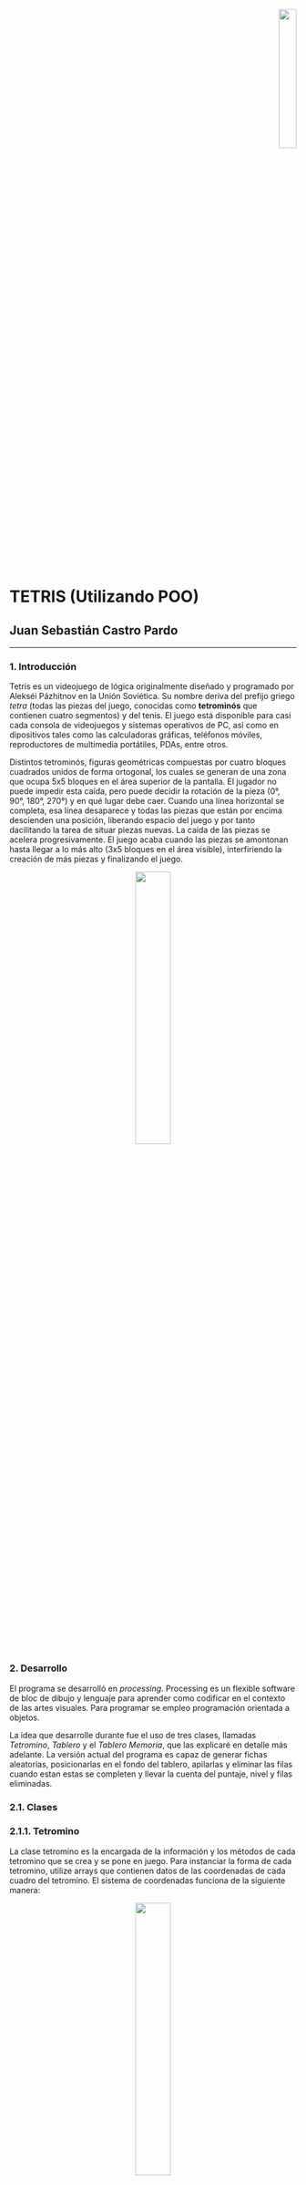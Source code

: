 <p align="right"><img src="unal.png" width="25%"></p>

# TETRIS (Utilizando POO)
## Juan Sebastián Castro Pardo

___

### 1. Introducción

Tetris es un videojuego de lógica originalmente diseñado y programado por Alekséi Pázhitnov en la Unión Soviética. Su nombre deriva del prefijo griego *tetra* (todas las piezas del juego, conocidas como **tetrominós** que contienen cuatro segmentos) y del tenis. El juego está disponible para casi cada consola de videojuegos y sistemas operativos de PC, así como en dipositivos tales como las calculadoras gráficas, teléfonos móviles, reproductores de multimedia portátiles, PDAs, entre otros.

Distintos tetrominós, figuras geométricas compuestas por cuatro bloques cuadrados unidos de forma ortogonal, los cuales se generan de una zona que ocupa 5x5 bloques en el área superior de la pantalla. El jugador no puede impedir esta caída, pero puede decidir la rotación de la pieza (0°, 90°, 180°, 270°) y en qué lugar debe caer. Cuando una línea horizontal se completa, esa línea desaparece y todas las piezas que están por encima descienden una posición, liberando espacio del juego y por tanto dacilitando la tarea de situar piezas nuevas. La caída de las piezas se acelera progresivamente. El juego acaba cuando las piezas se amontonan hasta llegar a lo más alto (3x5 bloques en el área visible), interfiriendo la creación de más piezas y finalizando el juego.

<p align="center"><img src="Tetrominoes_IJLO_STZ_Worlds.svg" width="35%"></p>

### 2. Desarrollo

El programa se desarrolló en *processing*. Processing es un flexible software de bloc de dibujo y lenguaje para aprender como codificar en el contexto de las artes visuales. Para programar se empleo programación orientada a objetos.

La idea que desarrolle durante fue el uso de tres clases, llamadas *Tetromino*, *Tablero* y el *Tablero Memoria*, que las explicaré en detalle más adelante. La versión actual del programa es capaz de generar fichas aleatorias, posicionarlas en el fondo del tablero, apilarlas y eliminar las filas cuando estan estas se completen y llevar la cuenta del puntaje, nivel y filas eliminadas.

### 2.1. Clases
### 2.1.1. Tetromino

La clase tetromino es la encargada de la información y los métodos de cada tetromino que se crea y se pone en juego. Para instanciar la forma de cada tetromino, utilize arrays que contienen datos de las coordenadas de cada cuadro del tetromino. El sistema de coordenadas funciona de la siguiente manera:

<p align="center"><img src="Coordenadas.PNG" width="35%"></p>

La coordenada asignada a cada bloque no solo permite dibujarlo, sino también rotarlo facilmente. Para dibujar el bloque a partir de las coordenadas se hace de la siguiente manera:

```processing
//Arrays para cada ficha
int[][] O = {{0, 0}, {1, 0}, {0, 1}, {1, 1}}; //O
int[][] I = {{0, 0}, {1, 0}, {2, 0}, {3, 0}}; //I
int[][] T = {{0, 0}, {1, 0}, {2, 0}, {1, 1}}; //T
int[][] L = {{0, 0}, {1, 0}, {2, 0}, {0, 1}}; //L
int[][] J = {{0, 0}, {0, 1}, {1, 1}, {2, 1}}; //J
int[][] S = {{0, 1}, {1, 1}, {1, 0}, {2, 0}}; //S
int[][] Z = {{0, 0}, {1, 0}, {1, 1}, {2, 1}}; //Z

void display() {
    push();
    strokeWeight(1);
    fill(Color);
    for (int i = 0; i < 4; i++) { //Recorre el array de cada figura
      rect(figura[i][0] * t_casilla, figura[i][1] * t_casilla, t_casilla, t_casilla); //t_casilla = width/24
    };
    pop();
  }
```

Para cada figura se crea un array bidimensional en donde las coordenadas *x* y *y* de cada punto se llaman utilizando ```figura[i][0]``` y ```figura[i][1]``` respectivamente, donde *i* es el elemento de la lista. Son varios los métodos que se encuentran dentro de la clase tetromino, el método ```display()``` que mostramos anteriormente, el ```m_sig()```, que se encarga de mostrar la siguiente figura en la parte derecha del tablero,

```processing
 void m_sig() { 
    fill(179, 244, 208);
    rect(width/2, 0, width/2, height);
    fill(0);
    text("SIGUIENTE FICHA:", width/2 + 60, 70);
    fill(83, 147, 111);
    text("SIGUIENTE FICHA:", width/2 + 62, 72);
    push();
    strokeWeight(1);
    fill(Color);
    for (int i = 0; i < 4; i++) {
      rect(figura[i][0] * t_casilla + width/2 + 140, figura[i][1] * t_casilla + 100, t_casilla, t_casilla); //La muestro en la parte derecha del tablero
    };
    pop();
  }
```

El método ```mover()``` que recibe información de una string que varía dependiendo la tecla que se este presionando, y que como su nombre lo indica, provoca el desplazamiento de la figura a través del tablero,

```processing
oid mover(String direccion) { //Direccion dada por una string
    //Primero verificamos si es posible realizar el movimiento
    if (limite(direccion)) {
      if (direccion == "DERECHA") {
        for (int i = 0; i < 4; i++) {
          figura[i][0]++; //Sumar 1 a la posición en x
        }
      } else if (direccion == "IZQUIERDA") {
        for (int i = 0; i < 4; i++) {
          figura[i][0]--; //Restar 1 a la posición en x
        }
      } else if (direccion == "ABAJO") {
        for (int i = 0; i < 4; i++) {
          figura[i][1]++; //Sumar 1 a la posición en y
        }
      }
    }
  }
```

Luego vienen los métodos ```sombra()``` y ```bajarfondo()``` que utilizan una variable de tipo booleano llamada ```fondosombra``` que nos indica cual es la posición máxima en y que puede ocupar la figura en las posiciones de x actuales. El primer método que mencioné, se encarga de dibujar la sombra de la figura, es decir, donde va a caer,

```processing
  void sombra(T_memoria tab) {
    int[] valores = {figura[0][1], figura[1][1], figura[2][1], figura[3][1]};
    //busco los valores máximos y mínimos en y de la figura
    max_y = max(valores); 
    min_y = min(valores);
    
    //Verifica todas las filas desde la máxima de y hasta la última
    for ( int k = max_y; k < 24; k++) {
      if (fondosombra(tab, k, max_y)) {
      } else { //Si la fila es el fondo, dibuja la sombra
        push();
        strokeWeight(1);
        stroke(Color);
        fill(0);
        for (int j = 0; j < 4; j++) {
          x_sombra = figura[j][0];
          y_sombra = figura[j][1];
          if (max_y < ((k-(max_y-min_y))-1)) {
            rect(x_sombra * t_casilla, ((k-1) - (max_y - y_sombra)) * t_casilla, t_casilla, t_casilla);
          }
        };
        pop();
        k = 24;
      };
      if (k==23) { //Si no encontro una fila que actúe como fondo, eso quiere decir que el fondo es la fila 23
        push();
        strokeWeight(1);
        stroke(Color);
        fill(0);
        for (int j = 0; j < 4; j++) {
          x_sombra = figura[j][0];
          y_sombra = figura[j][1];
          if (max_y < (23-(max_y-min_y))) {
            rect(x_sombra * t_casilla, (23 - (max_y - y_sombra)) * t_casilla, t_casilla, t_casilla);
          }
        };
        pop();
      }
    }
  }

```

El segundo método también utiliza la variable booleana, pero en este caso para provocar la caída de la figura hasta el fondo,

```processing
int filasbajadas; //Para contar las filas que bajan 
  //Bajar la figura hasta el fondo
  void bajarfondo(T_memoria tab) {
    int[] valores = {figura[0][1], figura[1][1], figura[2][1], figura[3][1]};
    max_y = max(valores);
    min_y = min(valores);
    
    //Verifica todas las filas
    for ( int k = max_y; k < 24; k++) {
      if (fondosombra(tab, k, max_y)) {
      } else { //Una vez encuentra la fila fondo, cambia los valores de y de la figura
        for (int i = 0; i < 4; i++) {
          figura[i][1] = (figura[i][1] + (k - max_y))-1;
          filasbajadas = (k - max_y)-1;
        };
        k = 24;
      }
      
      //Si ninguna fila actúa como el fondo, eso quiere decir que el fondo es la fila 23
      if (k==23) { 
        for (int j = 0; j < 4; j++) {
          figura[j][1] = figura[j][1] + (23 - max_y);
          filasbajadas = 23 - max_y;
        }
      }
    }
  }

```

Por último nos encontramos con los métodos ```caida``` y ```rotar```. El primero es bastante sencillo, genera una velocidad de caída de la figura dependiendo del nivel actual, y llama a la función mover,

```processing
 void caida(int nivel) { //la velocidad de caída depende del nivel
      if (tiempo%(50-(nivel*5)) == 0) { //Entre mayor sea el módulo menor será la velocidad de caída
        mover("ABAJO");
      }
      tiempo ++; //aumentamos el contador
    }
```

El método ```rotar``` utiliza las coordenadas *x* y *y* de la figura, y realiza el procedimiento de rotar la figura como se mostró anteriormente en la figura,

```processing
void rotar() {
      if (figura != O) { //No aplicar la rotación si la figura es la O

        //nueva array para la rotación
        //Siempre rotamos la figura original (f_original)
        //Le restamos la posición actual para que rote en esa posición
        int[][] rotacion = new int[4][2];

        //90° (x,y) = (y,-x)
        if (cont_rotaciones%4 == 0) {
          for (int i = 0; i < 4; i++) {
            rotacion[i][0] = f_original[i][1] - figura[1][0]; 
            rotacion[i][1] = -f_original[i][0] - figura[1][1];
          }
        }

        //180° (x,y) = (-x,-y)
        else if (cont_rotaciones%4 == 1) {
          for (int i = 0; i < 4; i++) {
            rotacion[i][0] = -f_original[i][0] - figura[1][0]; 
            rotacion[i][1] = -f_original[i][1] - figura[1][1];
          }
        }

        //270° (x,y) = (-y,x)
        else if (cont_rotaciones%4 == 2) {
          for (int i = 0; i < 4; i++) {
            rotacion[i][0] = -f_original[i][1] - figura[1][0]; 
            rotacion[i][1] = f_original[i][0] - figura[1][1];
          }
        }

        //360°(Retornar al lugar original)
        else if (cont_rotaciones%4 == 3) {
          for (int i = 0; i < 4; i++) {
            rotacion[i][0] = f_original[i][0] - figura[1][0]; 
            rotacion[i][1] = f_original[i][1] - figura[1][1];
          }
        }

        figura = rotacion; //guardamos los datos de la figura rotada en la figura actual
      }
    }
```

### 2.1.2. Tablero

Esta clase es muy simple, solo se encarga del despliegue del tablero principal. Dibuja las lineas que dividen cada casilla,

```processing
class Tablero {

  //Variable del tamaño de cada casilla
  float t_casilla;

  //Constructor
  Tablero() {
    t_casilla = width/24; //Establezco el tamaño de cada casilla
  }

  //Establezco el metodo display para dibujar el tablero en la pantalla
  void display() {
    stroke(255);
    for (int i = 0; i < 13; i++) {
      line(0, i * t_casilla, width/2, i * t_casilla); //Lineas horizontales 0-13
      line(0, (i+12) * t_casilla, width/2, (i+12) * t_casilla); //Lineas horizontales 13-25  
      line(i * t_casilla, 0, i * t_casilla, height); //Lineas verticales
    }
  }
}
```

### 2.1.3. Tablero Memoria

Es junto con la clase ```tetromino``` las bases del juego. Se trata de una matriz tridimensional donde se almacenan las cordenadas *x* y *y*, y en el tercer espacio se guarda el color de cada casilla. Esto es muy útil ya que es por colores como se identifica si una ficha puede seguir bajando o no, si encuentra un color diferente al negro, deja de bajar.

<p align="center"><img src="memoria.PNG" width="35%"></p>

En la matriz memoria [ i ] [ j ] [ col ] se almacena la columna i, la fila j y el color de la casilla. Esta clase cuenta con métodos vitales para el juego. En primer lugar tenemos el método ```display```, que dibuja el tablero en pantalla a partir de la matriz memoria.

``` processing
 void display() {
    for (int i = 0; i < 12; i++) { //Recorre todas las filas y columnas 
      for (int j = 0; j < 24; j++) {
        //Elegir el color
        n_color = colores[i][j][0]; //Extrae el color de la casilla de la matriz
        fill(n_color);
        rect(i * t_casilla, j * t_casilla, t_casilla, t_casilla); 
        //Dibuja un rectangulo del color seleccionado en la posición actual
      }
    }

    //Si hay una fila completa...
    for (int i = 0; i < 24; i++) { //Verifica las 24 filas
      if (fil_completa(i)) { //Mira si arroja verdadero
        f_eliminadas ++;
        eliminar(i); //Elimina la fila i
      };
    };
    lineas_t += f_eliminadas;
    //Asigno el puntaje por filas eliminadas
    while (f_eliminadas != 0) {
      if (f_eliminadas >= 4) {
        puntaje = puntaje + (((f_eliminadas - (f_eliminadas%4))/4) * 800 * nivel);
        f_eliminadas = f_eliminadas - (f_eliminadas - (f_eliminadas&4));
      } else if (f_eliminadas == 3) {
        puntaje = puntaje + (500 * nivel);
        f_eliminadas = f_eliminadas - 3;
      } else if (f_eliminadas == 2) {
        puntaje = puntaje + (300 * nivel);
        f_eliminadas = f_eliminadas -2;
      } else if(f_eliminadas == 1){
        puntaje = puntaje + (100 * nivel);
        f_eliminadas --;
      }
    };
    
    //Por último miramos si se puede cambiar de nivel
    if(lineas_t >= (nivel*10)){
      println("listo");
      nivel ++;
    }
  }
```

Dentro de este método también se revisa si hay alguna fila completa para eliminarla, sumar los puntos correspondientes por haberla completado y verificar si el jugador ha subido de nivel. Otro método que tiene esta clase es el ```plasmar``` que como su nombre induce, plasma la figura en la matriz luego de haber sido posicionada en el tablero. 

```processing
  //Método plasmar figura en el tablero memoria
  void plasmar(Tetromino f) { //Recibe los datos de algún tetromino
    //Coordenadas de cada bloque
    for (int i = 0; i < 4; i++) {
      x = f.figura[i][0]; //Coordenada x de la ficha
      y = f.figura[i][1]; //Coordenada y de la ficha
      //Añadir el color
      colores[x][y][0] = f.Color; //Guarda en la matriz el color de la ficha
    }
  }
```

El último es el método ```eliminar```, que simplemente elimina la fila completa y baja las demás.

```processing
  //Eliminar filas
  void eliminar(int fil) {
    for (int j = fil; j >= 1; j--) {
      for (int i = 0; i < 12; i++) { //Verifica todas las casillas de la fila
        colores[i][j][0] = colores[i][j-1][0]; //Las cambia por casillas negras
      }
    }
  }
```

### 2.2. Estructura principal del programa

Ahora mostraré como se emplean las diferentes clases y sus respectivos métodos y atributos para la estructuración del juego. En ```setup``` se establece el tamaño de la ventana, se crean variables de tipo tablero, tablero memoria y tetromino, y por ultimo se utiliza el atributo booleano de la ficha ```ficha.enJuego``` para iniciar el turno de la ficha actual. En ```draw``` se utilizan el método ```display``` del tablero y la memoria, el ```m_sig``` de una objeto de tipo tetromino llamada ```f_sig``` que muestra la siguiente ficha en la parte derecha del tablero; también llama la función ```dibujarficha()``` que como se ve más adelante, llama los métodos ```display``` y ```sombra``` de la ficha y luego, verifican con con la memoria y el atributo booleano ```fondo``` de la ficha si la ficha ha alcanzado el fondo del tablero, si esto es verdad, desactivan el estado ```ficha.enJuego```, y si no es así, llaman el método ```caída``` de la ficha, para que continúe su trayecto. Por último, si el estado ```ficha.enJuego``` ha sido desactivado, procede a plasmar la ficha en la matriz memoria, establecer la ficha siguiente como la ficha en juego, crea una nueva ficha en espera y reinicia el conteo de las filas eliminadas durante el turno. Finalmente, aparecen las funciones ```keyPressed```, ```keyReleased``` y ```mouseReleased``` que activan los métodos ```mover```, ```rotar``` y ```bajarfondo``` de la ficha.

```processing
Tablero tab; //Tablero
Tetromino ficha, f_sig; //Ficha actual y en espera
T_memoria memoria; //Tablero memoria

void setup() {
  strokeWeight(0.1);
  size(720, 720);
  tab = new Tablero();
  ficha = new Tetromino(); //Ficha actual
  f_sig = new Tetromino(); //Ficha Siguiente
  ficha.enJuego = true; //Ponemos la ficha en juego
  memoria = new T_memoria();
  textSize(30);
}

void draw() {
  memoria.display(); //Mostramos el tablero memoria
  tab.display(); //Mostramos el tablero de la ficha en juego
  dibujarfigura(); //Dibujamos la ficha actual
  f_sig.m_sig(); //Muestra la ficha en espera
  
  //Letreros de la derecha
  fill(0);
  text("Puntaje: " + memoria.puntaje, width/2 + 100, height -100);
  text("Nivel: " + memoria.nivel, width/2 + 100, height -160);
  text("Líneas: " + memoria.lineas_t, width/2 + 100, height -220);
  fill(83,147,111);
  text("Puntaje: " + memoria.puntaje, width/2 + 102, height -98);
  text("Nivel: " + memoria.nivel, width/2 + 102, height -158);
  text("Líneas: " + memoria.lineas_t, width/2 + 102, height -218);
}

//Dibujar figura en el tablero
void dibujarfigura() {
  ficha.display(); //Mostramos la ficha
  ficha.sombra(memoria);

  if (ficha.fondo(memoria)) { //Verifica si la ficha puede seguir bajando

    //Si la ficha no ha alcanzado el fondo, sigue bajando
    ficha.caida(memoria.nivel);
  } else {

    //si no puede bajar más, desactiva el estado "en juego" de la ficha
    ficha.enJuego = false;
  }

  if (!ficha.enJuego) { //Verifica si la ficha ya no esta en juego
    memoria.plasmar(ficha); //Plasma la figura en el tablero memoria
    ficha = f_sig; //La nueva ficha en juego es la ficha que estaba en espera
    ficha.enJuego = true; //Pone la ficha en juego
    f_sig = new Tetromino(); //Genera una nueva ficha en espera
    memoria.f_eliminadas = 0;
  }
}

//Mover la ficha
void keyPressed() {
  if (keyCode == RIGHT) {
    ficha.mover("DERECHA");
  } else if (keyCode == LEFT) {
    ficha.mover("IZQUIERDA");
  } else if (keyCode == DOWN) {
    ficha.mover("ABAJO");
    memoria.puntaje++;
  }
}

//Hacemos un keyReleased para las rotaciones
void keyReleased() {
  if (keyCode == UP) {
    //Se añade dos veces la función rotar
    //En la primera se guardan las coordenadas de la figura rotada
    //En la segunda se coloca la ficha en la posición actual
    ficha.rotar();
    ficha.rotar();

    ficha.cont_rotaciones ++; //Actualizar el contador de la rotación actual
  }
}

void mouseReleased(){
  ficha.bajarfondo(memoria);
  memoria.puntaje = memoria.puntaje + (2 * ficha.filasbajadas);
  
}
```

